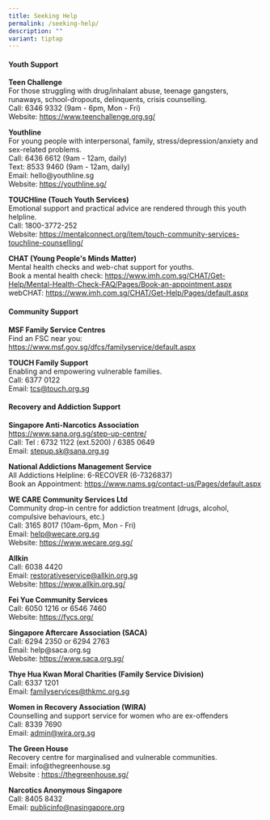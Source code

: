 ```yaml
---
title: Seeking Help
permalink: /seeking-help/
description: ""
variant: tiptap
---
```

<h4>Youth Support</h4>
<p><strong>Teen Challenge</strong>
<br>For those struggling with drug/inhalant abuse, teenage gangsters, runaways,
school-dropouts, delinquents, crisis counselling.
<br>Call: 6346 9332 (9am - 6pm, Mon - Fri)
<br>Website: <a href="https://www.teenchallenge.org.sg/" rel="noopener noreferrer nofollow" target="_blank">https://www.teenchallenge.org.sg/</a> 
</p>
<p><strong>Youthline</strong>
<br>For young people with interpersonal, family, stress/depression/anxiety
and sex-related problems.
<br>Call: 6436 6612 (9am - 12am, daily)
<br>Text: 8533 9460 (9am - 12am, daily)
<br>Email: hello@youthline.sg
<br>Website: <a href="https://youthline.sg/" rel="noopener noreferrer nofollow" target="_blank">https://youthline.sg/</a> 
</p>
<p><strong>TOUCHline (Touch Youth Services)</strong>
<br>Emotional support and practical advice are rendered through this youth
helpline.
<br>Call: 1800-3772-252
<br>Website: <a href="https://mentalconnect.org/item/touch-community-services-touchline-counselling/" rel="noopener noreferrer nofollow" target="_blank">https://mentalconnect.org/item/touch-community-services-touchline-counselling/</a> 
</p>
<p><strong>CHAT (Young People's Minds Matter)</strong>
<br>Mental health checks and web-chat support for youths.
<br>Book a mental health check: <a href="https://www.imh.com.sg/CHAT/Get-Help/Mental-Health-Check-FAQ/Pages/Book-an-appointment.aspx" rel="noopener noreferrer nofollow" target="_blank">https://www.imh.com.sg/CHAT/Get-Help/Mental-Health-Check-FAQ/Pages/Book-an-appointment.aspx</a> 
<br>webCHAT: <a href="https://www.imh.com.sg/CHAT/Get-Help/Pages/default.aspx#" rel="noopener noreferrer nofollow" target="_blank">https://www.imh.com.sg/CHAT/Get-Help/Pages/default.aspx</a>
</p>
<h4>Community Support</h4>
<p><strong>MSF Family Service Centres</strong>
<br>Find an FSC near you: <a href="https://www.msf.gov.sg/dfcs/familyservice/default.aspx" rel="noopener noreferrer nofollow" target="_blank">https://www.msf.gov.sg/dfcs/familyservice/default.aspx</a> 
</p>
<p><strong>TOUCH Family Support</strong>
<br>Enabling and empowering vulnerable families.
<br>Call: 6377 0122
<br>Email: <a href="mailto:tcs@touch.org.sg" rel="noopener noreferrer nofollow" target="_blank">tcs@touch.org.sg</a> 
</p>
<h4>Recovery and Addiction Support</h4>
<p><strong>Singapore Anti-Narcotics Association</strong>
<br><a href="https://www.sana.org.sg/step-up-centre/" rel="noopener noreferrer nofollow" target="_blank">https://www.sana.org.sg/step-up-centre/</a> 
<br>Call: Tel : 6732 1122 (ext.5200) / 6385 0649
<br>Email: <a href="mailto:stepup.sk@sana.org.sg" rel="noopener noreferrer nofollow" target="_blank">stepup.sk@sana.org.sg</a> 
</p>
<p><strong>National Addictions Management Service</strong>
<br>All Addictions Helpline: 6-RECOVER (6-7326837)
<br>Book an Appointment: <a href="https://www.nams.sg/contact-us/Pages/default.aspx" rel="noopener noreferrer nofollow" target="_blank">https://www.nams.sg/contact-us/Pages/default.aspx</a> 
</p>
<p><strong>WE CARE Community Services Ltd</strong>
<br>Community drop-in centre for addiction treatment (drugs, alcohol, compulsive
behaviours, etc.)
<br>Call: 3165 8017 (10am-6pm, Mon - Fri)
<br>Email: <a href="mailto:help@wecare.org.sg" rel="noopener noreferrer nofollow" target="_blank">help@wecare.org.sg</a> 
<br>Website: <a href="https://www.wecare.org.sg/" rel="noopener noreferrer nofollow" target="_blank">https://www.wecare.org.sg/</a> 
</p>
<p><strong>Allkin</strong>
<br>Call: 6038 4420
<br>Email: <a href="mailto:restorativeservice@allkin.org.sg" rel="noopener noreferrer nofollow" target="_blank">restorativeservice@allkin.org.sg</a> 
<br>Website: <a href="https://www.allkin.org.sg/" rel="noopener noreferrer nofollow" target="_blank">https://www.allkin.org.sg/</a> 
</p>
<p><strong>Fei Yue Community Services</strong>
<br>Call: 6050 1216 or 6546 7460
<br>Website: <a href="https://fycs.org/" rel="noopener noreferrer nofollow" target="_blank">https://fycs.org/</a> 
</p>
<p><strong>Singapore Aftercare Association (SACA)</strong>
<br>Call: 6294 2350 or 6294 2763
<br>Email: help@saca.org.sg
<br>Website: <a href="https://www.saca.org.sg/" rel="noopener noreferrer nofollow" target="_blank">https://www.saca.org.sg/</a> 
</p>
<p><strong>Thye Hua Kwan Moral Charities (Family Service Division)</strong>
<br>Call: 6337 1201
<br>Email: <a href="mailto:familyservices@thkmc.org.sg" rel="noopener noreferrer nofollow" target="_blank">familyservices@thkmc.org.sg</a> 
</p>
<p><strong>Women in Recovery Association (WIRA)</strong>
<br>Counselling and support service for women who are ex-offenders
<br>Call: 8339 7690
<br>Email: <a href="mailto:admin@wira.org.sg" rel="noopener noreferrer nofollow" target="_blank">admin@wira.org.sg</a> 
</p>
<p><strong>The Green House</strong>
<br>Recovery centre for marginalised and vulnerable communities.
<br>Email: info@thegreenhouse.sg
<br>Website : <a href="https://thegreenhouse.sg/" rel="noopener noreferrer nofollow" target="_blank">https://thegreenhouse.sg/</a> 
</p>
<p><strong>Narcotics Anonymous Singapore</strong>
<br>Call: 8405 8432
<br>Email: <a href="mailto:publicinfo@nasingapore.org" rel="noopener noreferrer nofollow" target="_blank">publicinfo@nasingapore.org</a> 
</p>